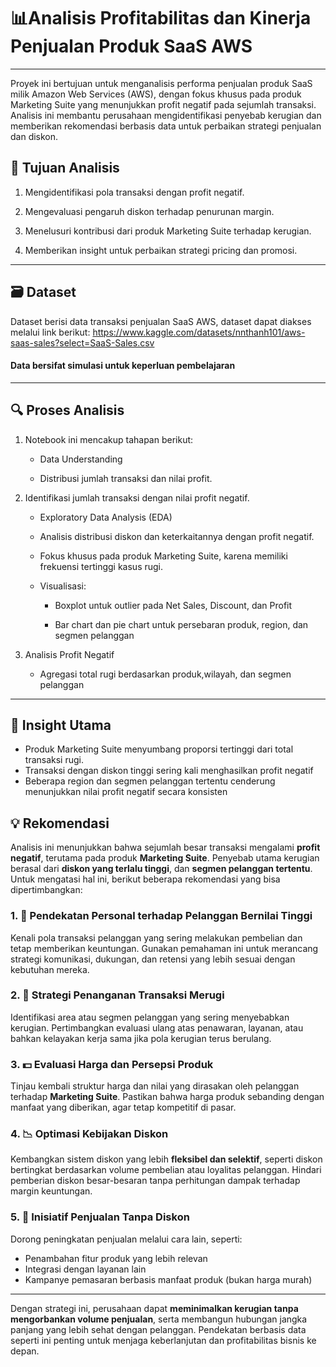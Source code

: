 # 📊Analisis Profitabilitas dan Kinerja Penjualan Produk SaaS AWS
---
Proyek ini bertujuan untuk menganalisis performa penjualan produk SaaS milik Amazon Web Services (AWS), dengan fokus khusus pada produk Marketing Suite yang menunjukkan profit negatif pada sejumlah transaksi. Analisis ini membantu perusahaan mengidentifikasi penyebab kerugian dan memberikan rekomendasi berbasis data untuk perbaikan strategi penjualan dan diskon.
## 🎯 Tujuan Analisis
1. Mengidentifikasi pola transaksi dengan profit negatif.

2. Mengevaluasi pengaruh diskon terhadap penurunan margin.

3. Menelusuri kontribusi dari produk Marketing Suite terhadap kerugian.

4. Memberikan insight untuk perbaikan strategi pricing dan promosi.
---
## 🗃️ Dataset
Dataset berisi data transaksi penjualan SaaS AWS, dataset dapat diakses melalui link berikut:
https://www.kaggle.com/datasets/nnthanh101/aws-saas-sales?select=SaaS-Sales.csv

#### Data bersifat simulasi untuk keperluan pembelajaran
---
## 🔍 Proses Analisis
1. Notebook ini mencakup tahapan berikut:

   - Data Understanding

   - Distribusi jumlah transaksi dan nilai profit.

2. Identifikasi jumlah transaksi dengan nilai profit negatif.

   - Exploratory Data Analysis (EDA)

   - Analisis distribusi diskon dan keterkaitannya dengan profit negatif.

   - Fokus khusus pada produk Marketing Suite, karena memiliki frekuensi tertinggi kasus rugi.

   - Visualisasi:

      - Boxplot untuk outlier pada Net Sales, Discount, dan Profit

      -  Bar chart dan pie chart untuk persebaran produk, region, dan segmen pelanggan
3. Analisis Profit Negatif
   - Agregasi total rugi berdasarkan produk,wilayah, dan segmen pelanggan
---              
## 📌 Insight Utama
- Produk Marketing Suite menyumbang proporsi tertinggi dari total transaksi rugi.
- Transaksi dengan diskon tinggi sering kali menghasilkan profit negatif
- Beberapa region dan segmen pelanggan tertentu cenderung menunjukkan nilai profit negatif secara konsisten

## 💡 Rekomendasi
Analisis ini menunjukkan bahwa sejumlah besar transaksi mengalami **profit negatif**, terutama pada produk **Marketing Suite**. Penyebab utama kerugian berasal dari **diskon yang terlalu tinggi**, dan **segmen pelanggan tertentu**. Untuk mengatasi hal ini, berikut beberapa rekomendasi yang bisa dipertimbangkan:

### 1. 🎯 Pendekatan Personal terhadap Pelanggan Bernilai Tinggi
Kenali pola transaksi pelanggan yang sering melakukan pembelian dan tetap memberikan keuntungan. Gunakan pemahaman ini untuk merancang strategi komunikasi, dukungan, dan retensi yang lebih sesuai dengan kebutuhan mereka.

### 2. 🛑 Strategi Penanganan Transaksi Merugi
Identifikasi area atau segmen pelanggan yang sering menyebabkan kerugian. Pertimbangkan evaluasi ulang atas penawaran, layanan, atau bahkan kelayakan kerja sama jika pola kerugian terus berulang.

### 3. 💵 Evaluasi Harga dan Persepsi Produk
Tinjau kembali struktur harga dan nilai yang dirasakan oleh pelanggan terhadap **Marketing Suite**. Pastikan bahwa harga produk sebanding dengan manfaat yang diberikan, agar tetap kompetitif di pasar.

### 4. 📉 Optimasi Kebijakan Diskon
Kembangkan sistem diskon yang lebih **fleksibel dan selektif**, seperti diskon bertingkat berdasarkan volume pembelian atau loyalitas pelanggan. Hindari pemberian diskon besar-besaran tanpa perhitungan dampak terhadap margin keuntungan.

### 5. 🚀 Inisiatif Penjualan Tanpa Diskon
Dorong peningkatan penjualan melalui cara lain, seperti:
- Penambahan fitur produk yang lebih relevan
- Integrasi dengan layanan lain
- Kampanye pemasaran berbasis manfaat produk (bukan harga murah)

---

Dengan strategi ini, perusahaan dapat **meminimalkan kerugian tanpa mengorbankan volume penjualan**, serta membangun hubungan jangka panjang yang lebih sehat dengan pelanggan. Pendekatan berbasis data seperti ini penting untuk menjaga keberlanjutan dan profitabilitas bisnis ke depan.
    
